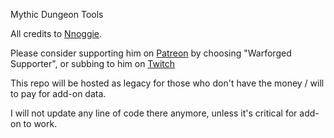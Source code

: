Mythic Dungeon Tools

All credits to [Nnoggie](https://github.com/Nnoggie/MythicDungeonTools).

Please consider supporting him on [Patreon](https://www.patreon.com/mythicdungeontools) by choosing "Warforged Supporter", or subbing to him on [Twitch](twitch.tv/Nnoggie)

This repo will be hosted as legacy for those who don't have the money / will to pay for add-on data.

I will not update any line of code there anymore, unless it's critical for add-on to work.
